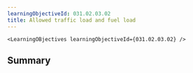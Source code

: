 ```yaml
---
learningObjectiveId: 031.02.03.02
title: Allowed traffic load and fuel load
---
```


```tsx eval
<LearningOBjectives learningObjectiveId={031.02.03.02} />
```

## Summary

